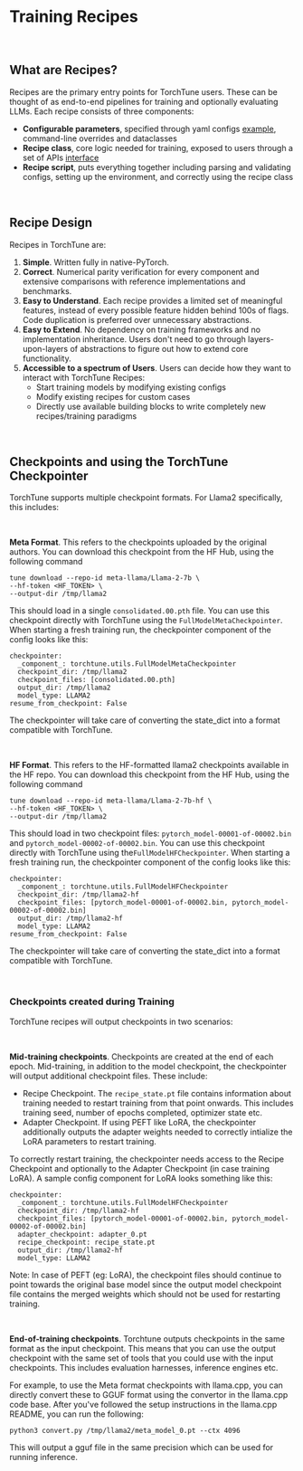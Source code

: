 # Training Recipes

&nbsp;

## What are Recipes?

Recipes are the primary entry points for TorchTune users. These can be thought of as end-to-end pipelines for training and optionally evaluating LLMs. Each recipe consists of three components:

- **Configurable parameters**, specified through yaml configs [example](https://github.com/pytorch/torchtune/blob/main/recipes/configs/alpaca_llama2_full_finetune.yaml), command-line overrides and dataclasses
- **Recipe class**, core logic needed for training, exposed to users through a set of APIs [interface](https://github.com/pytorch/torchtune/blob/main/recipes/interfaces.py)
- **Recipe script**, puts everything together including parsing and validating configs, setting up the environment, and correctly using the recipe class

&nbsp;

## Recipe Design

Recipes in TorchTune are:

1. **Simple**. Written fully in native-PyTorch.
2. **Correct**. Numerical parity verification for every component and extensive comparisons with reference implementations and benchmarks.
3. **Easy to Understand**. Each recipe provides a limited set of meaningful features, instead of every possible feature hidden behind 100s of flags. Code duplication is preferred over unnecessary abstractions.
4. **Easy to Extend**. No dependency on training frameworks and no implementation inheritance. Users don't need to go through layers-upon-layers of abstractions to figure out how to extend core functionality.
5. **Accessible to a spectrum of Users**. Users can decide how they want to interact with TorchTune Recipes:
    - Start training models by modifying existing configs
    - Modify existing recipes for custom cases
    - Directly use available building blocks to write completely new recipes/training paradigms

&nbsp;

## Checkpoints and using the TorchTune Checkpointer

TorchTune supports multiple checkpoint formats. For Llama2 specifically, this includes:

&nbsp;

**Meta Format**. This refers to the checkpoints uploaded by the original authors. You can download this checkpoint from the
HF Hub, using the following command
```
tune download --repo-id meta-llama/Llama-2-7b \
--hf-token <HF_TOKEN> \
--output-dir /tmp/llama2
```
This should load in a single `consolidated.00.pth` file. You can use this checkpoint directly with TorchTune using the
`FullModelMetaCheckpointer`. When starting a fresh training run, the checkpointer component of the config looks like this:
```
checkpointer:
  _component_: torchtune.utils.FullModelMetaCheckpointer
  checkpoint_dir: /tmp/llama2
  checkpoint_files: [consolidated.00.pth]
  output_dir: /tmp/llama2
  model_type: LLAMA2
resume_from_checkpoint: False
```
The checkpointer will take care of converting the state_dict into a format compatible with TorchTune.

&nbsp;

**HF Format**. This refers to the HF-formatted llama2 checkpoints available in the HF repo. You can download this checkpoint from the HF Hub, using the following command
```
tune download --repo-id meta-llama/Llama-2-7b-hf \
--hf-token <HF_TOKEN> \
--output-dir /tmp/llama2
```
This should load in two checkpoint files: `pytorch_model-00001-of-00002.bin` and  `pytorch_model-00002-of-00002.bin`. You can use this checkpoint directly with TorchTune using the`FullModelHFCheckpointer`. When starting a fresh training run, the checkpointer component of the config looks like this:
```
checkpointer:
  _component_: torchtune.utils.FullModelHFCheckpointer
  checkpoint_dir: /tmp/llama2-hf
  checkpoint_files: [pytorch_model-00001-of-00002.bin, pytorch_model-00002-of-00002.bin]
  output_dir: /tmp/llama2-hf
  model_type: LLAMA2
resume_from_checkpoint: False
```
The checkpointer will take care of converting the state_dict into a format compatible with TorchTune.

&nbsp;

### Checkpoints created during Training

TorchTune recipes will output checkpoints in two scenarios:

&nbsp;

**Mid-training checkpoints**. Checkpoints are created at the end of each epoch. Mid-training, in addition to the model checkpoint, the checkpointer will output additional checkpoint files. These include:
- Recipe Checkpoint. The `recipe_state.pt` file contains information about training needed to restart training from that point onwards. This includes training seed, number of epochs completed, optimizer state etc.
- Adapter Checkpoint. If using PEFT like LoRA, the checkpointer additionally outputs the adapter weights needed to correctly intialize the LoRA parameters to restart training.

To correctly restart training, the checkpointer needs access to the Recipe Checkpoint and optionally to the Adapter Checkpoint (in case training LoRA). A sample config component for LoRA looks something like this:

```
checkpointer:
  _component_: torchtune.utils.FullModelHFCheckpointer
  checkpoint_dir: /tmp/llama2-hf
  checkpoint_files: [pytorch_model-00001-of-00002.bin, pytorch_model-00002-of-00002.bin]
  adapter_checkpoint: adapter_0.pt
  recipe_checkpoint: recipe_state.pt
  output_dir: /tmp/llama2-hf
  model_type: LLAMA2
```

Note: In case of PEFT (eg: LoRA), the checkpoint files should continue to point towards the original base model since the output model checkpoint file contains the merged weights which should not be used for restarting training.

&nbsp;

**End-of-training checkpoints**. Torchtune outputs checkpoints in the same format as the input checkpoint. This means that you can use the output checkpoint with the same set of tools that you could use with the input checkpoints. This includes evaluation harnesses, inference engines etc.

For example, to use the Meta format checkpoints with llama.cpp, you can directly convert these to GGUF format using the convertor in the llama.cpp code base. After you've followed the setup instructions in the llama.cpp README, you can run the following:

```
python3 convert.py /tmp/llama2/meta_model_0.pt --ctx 4096
```

This will output a gguf file in the same precision which can be used for running inference.
